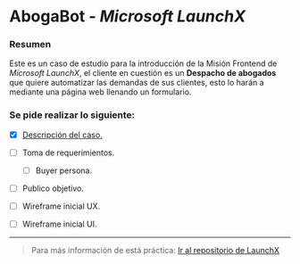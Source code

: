 # AbogaBot - *Microsoft LaunchX*

### **Resumen**
Este es un caso de estudio para la introducción de la Misión Frontend de *Microsoft LaunchX*, el cliente en cuestión es un **Despacho de abogados** que quiere automatizar las demandas de sus clientes, esto lo harán a mediante una página web llenando un formulario.

### **Se pide realizar lo siguiente:**
- [x] [Descripción del caso.](./01.-Abogabot-Descripcion.md)
- [ ] Toma de requerimientos.
  - [ ] Buyer persona.
- [ ] Publico objetivo.
- [ ] Wireframe inicial UX.
- [ ] Wireframe inicial UI.


---
> Para más información de está práctica: [Ir al repositorio de LaunchX](https://github.com/loo-kuhs/MisionFrontEnd-LaunchX/blob/main/01%20-%20INTRO/README.md) 